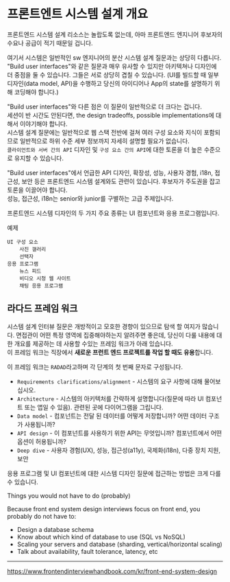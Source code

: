 # 프론트엔트 시스템 설계 개요 #

프론트엔드 시스템 설계 리소스는 놀랍도록 없는데, 아마 프론트엔드 엔지니어 후보자의 수요나 공급이 적기 때문일 겁니다.

여기서 시스템은 일반적인 sw 엔지니어의 분산 시스템 설계 질문과는 상당히 다릅니다. "Build user interfaces"와 같은 질문과 매우 유사할 수 있지만 아키텍쳐나 디자인에 더 중점을 둘 수 있습니다. 그들은 서로 상당히 겹칠 수 있습니다. (UI를 빌드할 때 일부 디자인(data model, API)을 수행하고 당신의 아이디어나 App의 state를 설명하기 위해 코딩해야 합니다.)

"Build user interfaces"와 다른 점은 이 질문이 일반적으로 더 크다는 겁니다.  
세션이 반 시간도 안된다면, the design tradeoffs, possible implementations에 대해서 이야기해야 합니다.  
시스템 설계 질문에는 일반적으로 웹 스택 전반에 걸쳐 여러 구성 요소와 지식이 포함되므로 일반적으로 하위 수준 세부 정보까지 자세히 설명할 필요가 없습니다.  
`클라이언트와 서버 간의 API` 디자인 및 `구성 요소 간의 API`에 대한 토론을 더 높은 수준으로 유지할 수 있습니다.

"Build user interfaces"에서 언급한 API 디자인, 확장성, 성능, 사용자 경험, i18n, 접근성, 보안 등은 프론트엔드 시스템 설계와도 관련이 있습니다. 후보자가 주도권을 잡고 토론을 이끌어야 합니다.  
성능, 접근성, i18n는 senior와 junior를 구별하는 고급 주제입니다.

프론트엔드 시스템 디자인의 두 가지 주요 종류는 UI 컴포넌트와 응용 프로그램입니다.  

예제

    UI 구성 요소
        사진 갤러리
        선택자
    응용 프로그램
        뉴스 피드
        비디오 시청 웹 사이트
        채팅 응용 프로그램

## 라다드 프레임 워크 ##

시스템 설계 인터뷰 질문은 개방적이고 모호한 경향이 있으므로 탐색 할 여지가 많습니다. 면접관이 어떤 특정 영역에 집중해야하는지 알려주면 좋은데, 당신이 다룰 내용에 대한 개요를 제공하는 데 사용할 수있는 프레임 워크가 아래 있습니다.  
이 프레임 워크는 직장에서 **새로운 프런트 엔드 프로젝트를 작업 할 때도 유용**합니다.

이 프레임 워크는 `RADAD`라고하며 각 단계의 첫 번째 문자로 구성됩니다.

- `Requirements clarifications/alignment` - 시스템의 요구 사항에 대해 물어보십시오.
- `Architecture` - 시스템의 아키텍처를 간략하게 설명합니다(질문에 따라 UI 컴포넌트 또는 앱일 수 있음). 관련된 곳에 다이어그램을 그립니다.
- `Data model` - 컴포넌트는 전달 된 데이터를 어떻게 저장합니까? 어떤 데이터 구조가 사용됩니까?
- `API design` - 이 컴포넌트를 사용하기 위한 API는 무엇입니까? 컴포넌트에서 어떤 옵션이 허용됩니까?
- `Deep dive` - 사용자 경험(UX), 성능, 접근성(a11y), 국제화(i18n), 다중 장치 지원, 보안

응용 프로그램 및 UI 컴포넌트에 대한 시스템 디자인 질문에 접근하는 방법은 크게 다를 수 있습니다.

Things you would not have to do (probably)

Because front end system design interviews focus on front end, you probably do not have to:

- Design a database schema
- Know about which kind of database to use (SQL vs NoSQL)
- Scaling your servers and database (sharding, vertical/horizontal scaling)
- Talk about availability, fault tolerance, latency, etc

---
https://www.frontendinterviewhandbook.com/kr/front-end-system-design